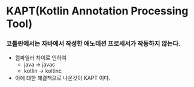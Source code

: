 # KAPT(Kotlin Annotation Processing Tool)
### 코틀린에서는 자바에서 작성한 애노테션 프로세서가 작동하지 않는다.
* 컴파일러 차이로 인하여
  * java -> javac
  * kotlin ->  koltinc
* 이에 대한 해결책으로 나온것이 KAPT 이다.
